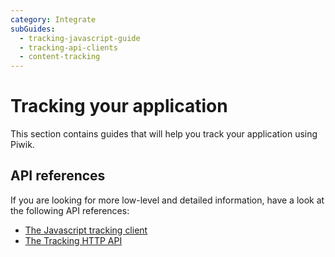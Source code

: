 ```yaml
---
category: Integrate
subGuides:
  - tracking-javascript-guide
  - tracking-api-clients
  - content-tracking
---
```

# Tracking your application

This section contains guides that will help you track your application using Piwik.

## API references

If you are looking for more low-level and detailed information, have a look at the following API references:

- [The Javascript tracking client](/api-reference/tracking-javascript)
- [The Tracking HTTP API](/api-reference/tracking-api)
